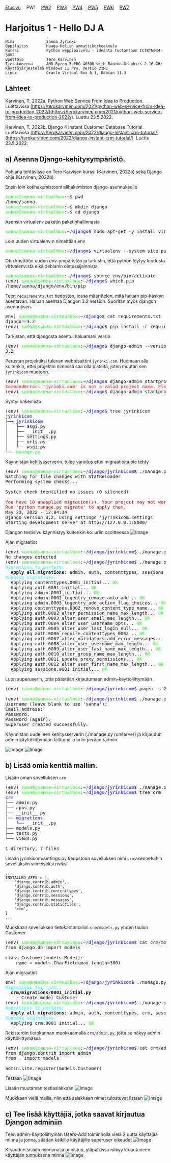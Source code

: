 [Etusivu](index.html) 
&emsp;PW1
&emsp;[PW2](pw2.html)
&emsp;[PW3](pw3.html)
&emsp;[PW4](pw4.html)
&emsp;[PW5](pw5.html)
&emsp;[PW6](pw6.html)
&emsp;[PW7](pw7.html)

# Harjoitus 1 - Hello DJ A

```
Nimi              Sanna Jyrinki
Oppilaitos        Haaga-Helian ammattikorkeakoulu
Kurssi            Python weppipalvelu - ideasta tuotantoon ICT8TN034-3002
Opettaja          Tero Karvinen
Tietokoneena      AMD Ryzen 5 PRO 4650U with Radeon Graphics 2.10 GHz
Käyttöjärjestelmä Windows 11 Pro, Versio 21H2
Linux             Oracle Virtual Box 6.1, Debian 11.3
```

## Lähteet

Karvinen, T. 2022a. Python Web Service From Idea to Production. Luettavissa [https://terokarvinen.com/2021/python-web-service-from-idea-to-production-2022/](https://terokarvinen.com/2021/python-web-service-from-idea-to-production-2022/). Luettu 23.5.2022.

Karvinen, T. 2022b. Django 4 Instant Customer Database Tutorial. Luettavissa [https://terokarvinen.com/2022/django-instant-crm-tutorial/](https://terokarvinen.com/2022/django-instant-crm-tutorial/). Luettu 23.5.2022.

## a) Asenna Django-kehitysympäristö.

Pohjana tehtävissä on Tero Karvisen kurssi (Karvinen, 2022a) sekä Django ohje (Karvinen, 2022b).

Ensin loin kotihakemistooni alihakemiston django-asennukselle
<pre><font color="#55FF55"><b>sanna@sanna-virtualbox</b></font>:<font color="#5555FF"><b>~</b></font>$ pwd
/home/sanna
<font color="#55FF55"><b>sanna@sanna-virtualbox</b></font>:<font color="#5555FF"><b>~</b></font>$ mkdir django
<font color="#55FF55"><b>sanna@sanna-virtualbox</b></font>:<font color="#5555FF"><b>~</b></font>$ cd django
</pre>

Asensin virtualenv paketin paketinhallinnasta
<pre><font color="#55FF55"><b>sanna@sanna-virtualbox</b></font>:<font color="#5555FF"><b>~/django</b></font>$ sudo apt-get -y install virtualenv
</pre>

Loin uuden virtualenv:n nimeltään env
<pre><font color="#55FF55"><b>sanna@sanna-virtualbox</b></font>:<font color="#5555FF"><b>~/django</b></font>$ virtualenv --system-site-packages -p python3 env</pre>

Otin käyttöön uuden env-ympäristön ja tarkistin, että python löytyy luodusta virtualenv:stä eikä debianin oletussijainnista.
<pre><font color="#55FF55"><b>sanna@sanna-virtualbox</b></font>:<font color="#5555FF"><b>~/django</b></font>$ source env/bin/activate
(env) <font color="#55FF55"><b>sanna@sanna-virtualbox</b></font>:<font color="#5555FF"><b>~/django</b></font>$ which pip
/home/sanna/django/env/bin/pip
</pre>

Teen `requirements.txt` tiedoston, jossa määrittelen, mitä haluan pip-käskyn asentavan. Haluan asentaa Djangon 3.2 version. Suoritan myös djangon asennuksen. 
<pre>env) <font color="#55FF55"><b>sanna@sanna-virtualbox</b></font>:<font color="#5555FF"><b>~/django</b></font>$ cat requirements.txt 
django==3.2
(env) <font color="#55FF55"><b>sanna@sanna-virtualbox</b></font>:<font color="#5555FF"><b>~/django</b></font>$ pip install -r requirements.txt
</pre>

Tarkistan, että djangosta asentui haluamani versio
<pre>(env) <font color="#55FF55"><b>sanna@sanna-virtualbox</b></font>:<font color="#5555FF"><b>~/django</b></font>$ django-admin --version
3.2
</pre>

Perustan projektiksi tulevan webbisaittini `jyrinki.com`. Huomaan alla kuitenkin, ettei projektin nimessä saa olla pisteitä, joten muutan sen `jyrinkicom` muotoon. 
<pre>(env) <font color="#55FF55"><b>sanna@sanna-virtualbox</b></font>:<font color="#5555FF"><b>~/django</b></font>$ django-admin startproject jyrinki.com
<font color="#FF5555"><b>CommandError: &apos;jyrinki.com&apos; is not a valid project name. Please make sure the name is a valid identifier.</b></font>
(env) <font color="#55FF55"><b>sanna@sanna-virtualbox</b></font>:<font color="#5555FF"><b>~/django</b></font>$ django-admin startproject jyrinkicom
</pre>

Syntyi hakemisto
<pre>
(env) <font color="#55FF55"><b>sanna@sanna-virtualbox</b></font>:<font color="#5555FF"><b>~/django</b></font>$ tree jyrinkicom
<font color="#5555FF"><b>jyrinkicom</b></font>
├── <font color="#5555FF"><b>jyrinkicom</b></font>
│   ├── asgi.py
│   ├── __init__.py
│   ├── settings.py
│   ├── urls.py
│   └── wsgi.py
└── <font color="#55FF55"><b>manage.py</b></font>
</pre>

Käynnistän kehitysserverin, tulee varoitus ettei migraatioita ole tehty
<pre>(env) <font color="#55FF55"><b>sanna@sanna-virtualbox</b></font>:<font color="#5555FF"><b>~/django/jyrinkicom</b></font>$ ./manage.py runserver
Watching for file changes with StatReloader
Performing system checks...

System check identified no issues (0 silenced).

<font color="#AA0000">You have 18 unapplied migration(s). Your project may not work properly until you apply the migrations for app(s): admin, auth, contenttypes, sessions.</font>
<font color="#AA0000">Run &apos;python manage.py migrate&apos; to apply them.</font>
May 23, 2022 - 12:04:34
Django version 3.2, using settings &apos;jyrinkicom.settings&apos;
Starting development server at http://127.0.0.1:8000/
</pre>

Djangon testisivu käynnistyy kuitenkin ko. urlin osoitteessa
![Image](pw1_images/pw1_img1.PNG)

Ajan migraatiot
<pre>(env) <font color="#55FF55"><b>sanna@sanna-virtualbox</b></font>:<font color="#5555FF"><b>~/django/jyrinkicom</b></font>$ ./manage.py makemigrations
No changes detected
(env) <font color="#55FF55"><b>sanna@sanna-virtualbox</b></font>:<font color="#5555FF"><b>~/django/jyrinkicom</b></font>$ ./manage.py migrate
<font color="#55FFFF"><b>Operations to perform:</b></font>
<b>  Apply all migrations: </b>admin, auth, contenttypes, sessions
<font color="#55FFFF"><b>Running migrations:</b></font>
  Applying contenttypes.0001_initial...<font color="#55FF55"><b> OK</b></font>
  Applying auth.0001_initial...<font color="#55FF55"><b> OK</b></font>
  Applying admin.0001_initial...<font color="#55FF55"><b> OK</b></font>
  Applying admin.0002_logentry_remove_auto_add...<font color="#55FF55"><b> OK</b></font>
  Applying admin.0003_logentry_add_action_flag_choices...<font color="#55FF55"><b> OK</b></font>
  Applying contenttypes.0002_remove_content_type_name...<font color="#55FF55"><b> OK</b></font>
  Applying auth.0002_alter_permission_name_max_length...<font color="#55FF55"><b> OK</b></font>
  Applying auth.0003_alter_user_email_max_length...<font color="#55FF55"><b> OK</b></font>
  Applying auth.0004_alter_user_username_opts...<font color="#55FF55"><b> OK</b></font>
  Applying auth.0005_alter_user_last_login_null...<font color="#55FF55"><b> OK</b></font>
  Applying auth.0006_require_contenttypes_0002...<font color="#55FF55"><b> OK</b></font>
  Applying auth.0007_alter_validators_add_error_messages...<font color="#55FF55"><b> OK</b></font>
  Applying auth.0008_alter_user_username_max_length...<font color="#55FF55"><b> OK</b></font>
  Applying auth.0009_alter_user_last_name_max_length...<font color="#55FF55"><b> OK</b></font>
  Applying auth.0010_alter_group_name_max_length...<font color="#55FF55"><b> OK</b></font>
  Applying auth.0011_update_proxy_permissions...<font color="#55FF55"><b> OK</b></font>
  Applying auth.0012_alter_user_first_name_max_length...<font color="#55FF55"><b> OK</b></font>
  Applying sessions.0001_initial...<font color="#55FF55"><b> OK</b></font>
</pre>

Luon superuserin, jotta päästään kirjautumaan admin-käyttöliittymään
<pre>(env) <font color="#55FF55"><b>sanna@sanna-virtualbox</b></font>:<font color="#5555FF"><b>~/django/jyrinkicom</b></font>$ pwgen -s 20 1

(env) <font color="#55FF55"><b>sanna@sanna-virtualbox</b></font>:<font color="#5555FF"><b>~/django/jyrinkicom</b></font>$ ./manage.py createsuperuser
Username (leave blank to use &apos;sanna&apos;): 
Email address: 
Password: 
Password (again): 
Superuser created successfully.
</pre>

Käynnistän uudelleen kehitysserverin (./manage.py runserver) ja kirjaudun admin käyttöliittymään laittamalla urlin perään /admin.

![Image](pw1_images/pw1_img2.PNG)
![Image](pw1_images/pw1_img3.PNG)

## b) Lisää omia kenttiä malliin.

Lisään oman sovelluksen `crm`
<pre>(env) <font color="#55FF55"><b>sanna@sanna-virtualbox</b></font>:<font color="#5555FF"><b>~/django/jyrinkicom</b></font>$ ./manage.py startapp crm
(env) <font color="#55FF55"><b>sanna@sanna-virtualbox</b></font>:<font color="#5555FF"><b>~/django/jyrinkicom</b></font>$ tree crm
<font color="#5555FF"><b>crm</b></font>
├── admin.py
├── apps.py
├── __init__.py
├── <font color="#5555FF"><b>migrations</b></font>
│   └── __init__.py
├── models.py
├── tests.py
└── views.py

1 directory, 7 files
</pre>

Lisään jyrinkicom/settings.py tiedostoon sovelluksen nimi `crm` asennetuihin sovelluksiin viimeiseksi riviksi
```
...
INSTALLED_APPS = [
    'django.contrib.admin',
    'django.contrib.auth',
    'django.contrib.contenttypes',
    'django.contrib.sessions',
    'django.contrib.messages',
    'django.contrib.staticfiles',
    'crm',
]
...
```

Muokkaan sovelluksen tietokantamalliin `crm/models.py` yhden taulun Customer
<pre>(env) <font color="#55FF55"><b>sanna@sanna-virtualbox</b></font>:<font color="#5555FF"><b>~/django/jyrinkicom</b></font>$ cat crm/models.py 
from django.db import models

class Customer(models.Model):
	name = models.CharField(max_length=300)
</pre>

Ajan migraatiot
<pre>env) <font color="#55FF55"><b>sanna@sanna-virtualbox</b></font>:<font color="#5555FF"><b>~/django/jyrinkicom</b></font>$ ./manage.py makemigrations
<font color="#55FFFF"><b>Migrations for &apos;crm&apos;:</b></font>
  <b>crm/migrations/0001_initial.py</b>
    - Create model Customer
(env) <font color="#55FF55"><b>sanna@sanna-virtualbox</b></font>:<font color="#5555FF"><b>~/django/jyrinkicom</b></font>$ ./manage.py migrate
<font color="#55FFFF"><b>Operations to perform:</b></font>
<b>  Apply all migrations: </b>admin, auth, contenttypes, crm, sessions
<font color="#55FFFF"><b>Running migrations:</b></font>
  Applying crm.0001_initial...<font color="#55FF55"><b> OK</b></font>
</pre>

Rekisteröin tietokannan muokkaamalla `crm/admin.py`, jotta se näkyy admin-käyttöliittymässä
<pre>(env) <font color="#55FF55"><b>sanna@sanna-virtualbox</b></font>:<font color="#5555FF"><b>~/django/jyrinkicom</b></font>$ cat crm/admin.py 
from django.contrib import admin
from . import models

admin.site.register(models.Customer)
</pre>

Testaan
![Image](pw1_images/pw1_img4.PNG)

Lisään muutaman testiasiakkaan
![Image](pw1_images/pw1_img5.PNG)

Muokkaan vielä mallia, niin että asiakkaan nimet tulostuvat listaan
![Image](pw1_images/pw1_img6.PNG)

## c) Tee lisää käyttäjiä, jotka saavat kirjautua Djangon adminiin

Teen admin-käyttöliittymän Users-Add toiminnolla vielä 2 uutta käyttäjää minna ja jonna, säädän kaikille käyttäjille superuser oikeudet
![Image](pw1_images/pw1_img7.PNG)

Kirjaudun sisään minnana ja onnistuu, yläpalkissa näkyy kirjautuneen käyttäjän tunnuksena minna
![Image](pw1_images/pw1_img8.PNG)